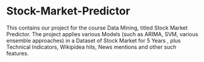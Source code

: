 # Stock-Market-Predictor
This contains our project for the course Data Mining, titled Stock Market Predictor. The project applies various Models (such as ARIMA, SVM, various ensemble approaches) in a Dataset of Stock Market for 5 Years , plus Technical Indicators, Wikipidea hits, News mentions and other such features. 
